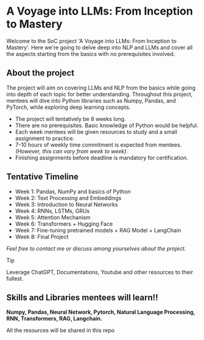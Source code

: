 # A Voyage into LLMs: From Inception to Mastery

Welcome to the SoC project 'A Voyage into LLMs: From Inception to Mastery'. Here we're going to delve deep into NLP and LLMs and cover all the aspects starting from the basics with no prerequisites involved. 

## About the project

The project will aim on covering LLMs and NLP from the basics while going into depth of each topic for better understanding. Throughout this project, mentees will dive into Python libraries such as Numpy, Pandas, and PyTorch, while exploring deep learning concepts. 


- The project will tentatively be 8 weeks long. 
- There are no prerequisites. Basic knowledge of Python would be helpful.
- Each week mentees will be given resources to study and a small assignment to practice.
- 7-10 hours of weekly time commitment is expected from mentees._(However, this can vary from week to week)._
- Finishing assignments before deadline is mandatory for certification.

## Tentative Timeline

- Week 1: Pandas, NumPy and basics of Python
- Week 2: Text Processing and Embeddings 
- Week 3: Introduction to Neural Networks
- Week 4: RNNs, LSTMs, GRUs
- Week 5: Attention Mechanism
- Week 6: Transformers + Hugging Face
- Week 7: Fine-tuning pretrained models + RAG Model + LangChain
- Week 8: Final Project


_Feel free to contact me or discuss among yourselves about the project._


> [!TIP]
> Leverage ChatGPT, Documentations, Youtube and other resources to their fullest. 


## Skills and Libraries mentees will learn!!

**Numpy, Pandas, Neural Network, Pytorch, Natural Language Processing, RNN, Transformers, RAG, Langchain.**

All the resources will be shared in this repo
